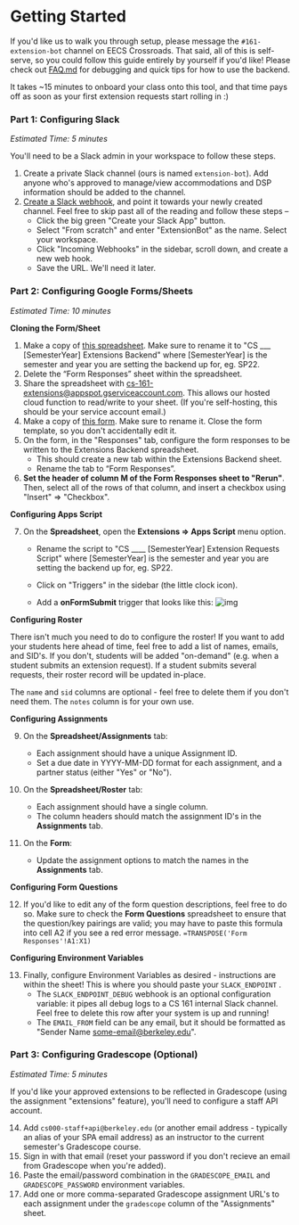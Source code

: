 # Getting Started

If you'd like us to walk you through setup, please message the `#161-extension-bot` channel on EECS Crossroads. That said, all of this is self-serve, so you could follow this guide entirely by yourself if you'd like! Please check out [FAQ.md](https://github.com/cs161-staff/extensions/blob/master/FAQ.md) for debugging and quick tips for how to use the backend.

It takes ~15 minutes to onboard your class onto this tool, and that time pays off as soon as your first extension requests start rolling in :)

### Part 1: Configuring Slack

_Estimated Time: 5 minutes_

You'll need to be a Slack admin in your workspace to follow these steps.

1. Create a private Slack channel (ours is named `extension-bot`). Add anyone who's approved to manage/view accommodations and DSP information should be added to the channel.
2. [Create a Slack webhook](https://api.slack.com/messaging/webhooks), and point it towards your newly created channel. Feel free to skip past all of the reading and follow these steps –
   - Click the big green "Create your Slack App" button.
   - Select "From scratch" and enter "ExtensionBot" as the name. Select your workspace.
   - Click "Incoming Webhooks" in the sidebar, scroll down, and create a new web hook.
   - Save the URL. We'll need it later.

### Part 2: Configuring Google Forms/Sheets

_Estimated Time: 10 minutes_

**Cloning the Form/Sheet**

1. Make a copy of [this spreadsheet](https://docs.google.com/spreadsheets/d/1BabID1n6fPgeuuO4-1r3mkoQ9Nx5dquNwdsET75In1E/edit?usp=sharing). Make sure to rename it to "CS \_\_\_ \[SemesterYear\] Extensions Backend" where \[SemesterYear\] is the semester and year you are setting the backend up for, eg. SP22.
2. Delete the “Form Responses” sheet within the spreadsheet.
3. Share the spreadsheet with [cs-161-extensions@appspot.gserviceaccount.com](mailto:cs-161-extensions@appspot.gserviceaccount.com). This allows our hosted cloud function to read/write to your sheet. (If you're self-hosting, this should be your service account email.)
4. Make a copy of [this form](https://docs.google.com/forms/d/1uc9NUwxLnfTc1Zlv0Dec1A1Jsu5UYR7-0K2kfTR0Zqs/edit). Make sure to rename it. Close the form template, so you don't accidentally edit it.
5. On the form, in the "Responses" tab, configure the form responses to be written to the Extensions Backend spreadsheet.
   - This should create a new tab within the Extensions Backend sheet.
   - Rename the tab to “Form Responses”.
6. **Set the header of column M of the Form Responses sheet to "Rerun"**. Then, select all of the rows of that column, and insert a checkbox using "Insert" => "Checkbox".

**Configuring Apps Script**

7. On the **Spreadsheet**, open the **Extensions => Apps Script** menu option.

   - Rename the script to "CS \_\_\_\_ \[SemesterYear\] Extension Requests Script" where \[SemesterYear\] is the semester and year you are setting the backend up for, eg. SP22.

   - Click on "Triggers" in the sidebar (the little clock icon).

   - Add a **onFormSubmit** trigger that looks like this:
     ![img](GETTING_STARTED.assets/0Ur-tyYJ95715JEYTO3McmVlv8UXtcuSj448PzjfeVY1SWfRJO7X6lSl6_S5bWEsb2pa8WHg75BhFNfvNx65NZG9IbZv_QxrN3l3aZBqY97EDJLBS8tcW1ktBP9fwqZ512G5Tsy3-3315320.png)

**Configuring Roster**

There isn't much you need to do to configure the roster! If you want to add your students here ahead of time, feel free to add a list of names, emails, and SID's. If you don't, students will be added "on-demand" (e.g. when a student submits an extension request). If a student submits several requests, their roster record will be updated in-place.

The `name` and `sid` columns are optional - feel free to delete them if you don't need them. The `notes` column is for your own use.

**Configuring Assignments**

9. On the **Spreadsheet/Assignments** tab:
   - Each assignment should have a unique Assignment ID.
   - Set a due date in YYYY-MM-DD format for each assignment, and a partner status (either "Yes" or "No").
10. On the **Spreadsheet/Roster** tab:

    - Each assignment should have a single column.
    - The column headers should match the assignment ID's in the **Assignments** tab.

11. On the **Form**:
    - Update the assignment options to match the names in the **Assignments** tab.

**Configuring Form Questions**

12. If you'd like to edit any of the form question descriptions, feel free to do so. Make sure to check the **Form Questions** spreadsheet to ensure that the question/key pairings are valid; you may have to paste this formula into cell A2 if you see a red error message. `=TRANSPOSE('Form Responses'!A1:X1)`

**Configuring Environment Variables**

13. Finally, configure Environment Variables as desired - instructions are within the sheet! This is where you should paste your `SLACK_ENDPOINT` .
    - The `SLACK_ENDPOINT_DEBUG` webhook is an optional configuration variable: it pipes all debug logs to a CS 161 internal Slack channel. Feel free to delete this row after your system is up and running!
    - The `EMAIL_FROM` field can be any email, but it should be formatted as "Sender Name <some-email@berkeley.edu>".

### Part 3: Configuring Gradescope (Optional)

*Estimated Time: 5 minutes*

If you'd like your approved extensions to be reflected in Gradescope (using the assignment "extensions" feature), you'll need to configure a staff API account.

14. Add `cs000-staff+api@berkeley.edu` (or another email address - typically an alias of your SPA email address) as an instructor to the current semester's Gradescope course.
15. Sign in with that email (reset your password if you don't recieve an email from Gradescope when you're added).
16. Paste the email/password combination in the `GRADESCOPE_EMAIL` and `GRADESCOPE_PASSWORD` environment variables.
17. Add one or more comma-separated Gradescope assignment URL's to each assignment under the `gradescope` column of the "Assignments" sheet.
